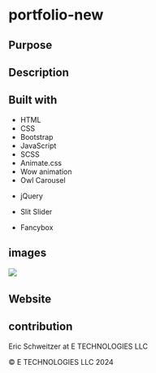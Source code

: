 # portfolio-new

## Purpose



## Description



## Built with

* HTML
* CSS
* Bootstrap
* JavaScript
* SCSS
* Animate.css
* Wow animation
* Owl Carousel

<!-- not sure these are used/ havent checked yet -->
* jQuery

* Slit Slider
* Fancybox 



## images

![](/img)
![]()
![]()
![]()
![]()


## Website
  

## contribution
Eric Schweitzer at E TECHNOLOGIES LLC

&copy; E TECHNOLOGIES LLC 2024


<!-- NOTES -->

<!-- NEED TO DO -->
<!--  might not need all the pages, need plan for what pages are needed  -->
<!-- technologies page? right now in services -->
<!--  use all my pics, make sure that is known on the site -->
<!--  scss....... study-->
<!--  read lecense txt... im not selling it so it should be fine and im going to change all of it $19 to delete bottom created by link in html -->
<!-- convert images if necissary -->
<!-- boder on service images  -->

<!--  home, services, and pages,  just shows parts of home page-->
<!--  contact andd appointment just shows form and map-->
<!--  not sure if I will use terms and privacy-->
<!--  404 error page is nice -->
<!--  need web dev images-->
<!--  look into counterup, easing, tempusdominus, and waypoint all in lib folder-->

<!--  DONT THINK i need the team page maybe use it for something else-->
<!--  loading page has spinning cirlce with icon in it, change to etech logo -->


<!--  -->

<!-- SECTIONS -->


<!--  our projects sections will be link to my projects-->
<!--  not sure if i need team members section... what will i change it to?-->

<!-- THINGS DONE AND NEED TO REMEMBER -->
<!-- I changed facts section to technologies  -->
<!-- old color B78D65 changing to #7091E6 in bootstrap.min.css  -->
<!-- changed root colors in scc and added secondary color -->



<!-- <a href="https://www.flaticon.com/free-icons/sql" title="sql icons">Sql icons created by juicy_fish - Flaticon</a> -->
<!-- <a href="https://www.flaticon.com/free-icons/api" title="api icons">Api icons created by Freepik - Flaticon</a> -->
<!-- <a href="https://www.flaticon.com/free-icons/nosql" title="nosql icons">Nosql icons created by orvipixel - Flaticon</a> -->
<!--  <a href="https://www.flaticon.com/free-icons/database" title="database icons">Database icons created by phatplus - Flaticon</a>-->
<!-- <a href="https://www.flaticon.com/free-icons/react" title="react icons">React icons created by Freepik - Flaticon</a> -->
<!-- <a href="https://www.flaticon.com/free-icons/node-js" title="node js icons">Node js icons created by Freepik - Flaticon</a> -->
<!-- <a href="https://www.flaticon.com/free-icons/javascript" title="javascript icons">Javascript icons created by edt.im - Flaticon</a> -->
<!--  <a href="https://www.flaticon.com/free-icons/oriented" title="oriented icons">Oriented icons created by Smashicons - Flaticon</a>-->
<!--  <a href="https://www.flaticon.com/free-icons/programming" title="programming icons">Programming icons created by Ary Prasetyo - Flaticon</a>-->
<!--  <a href="https://www.flaticon.com/free-icons/html" title="html icons">Html icons created by Smartline - Flaticon</a>-->
<!--  <a href="https://www.freepik.com/search">Icon by Freepik</a>-->
<!--  <a href="https://www.freepik.com/search">Icon by Freepik</a>-->
<!--  <a href="https://www.freepik.com/search">Icon by Freepik</a>  -->
<!-- <a href="https://www.freepik.com/search">Icon by Freepik</a>-->
<!--  <a href="https://www.freepik.com/search">Icon by Freepik</a>-->
<!-- <a href="https://www.freepik.com/search">Icon by Freepik</a> -->
